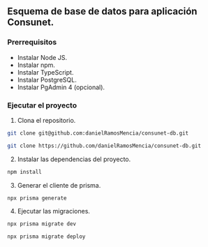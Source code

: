 ## Esquema de base de datos para aplicación Consunet.

### Prerrequisitos

- Instalar Node JS.
- Instalar npm.
- Instalar TypeScript.
- Instalar PostgreSQL.
- Instalar PgAdmin 4 (opcional).

### Ejecutar el proyecto

1. Clona el repositorio.

```sh
git clone git@github.com:danielRamosMencia/consunet-db.git
```

```sh
git clone https://github.com/danielRamosMencia/consunet-db.git
```

2. Instalar las dependencias del proyecto.

```sh
npm install
```

3. Generar el cliente de prisma.

```sh
npx prisma generate
```

4. Ejecutar las migraciones.

```sh
npx prisma migrate dev
```

```sh
npx prisma migrate deploy
```
